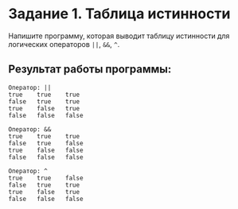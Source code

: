 # Задание 1. Таблица истинности

Напишите программу, которая выводит таблицу истинности для логических операторов `||`, `&&`, `^`.

## Результат работы программы:

```
Оператор: ||
true    true    true
false   true    true
true    false   true
false   false   false

Оператор: &&
true    true    true
false   true    false
true    false   false
false   false   false

Оператор: ^
true    true    false
false   true    true
true    false   true
false   false   false
```

